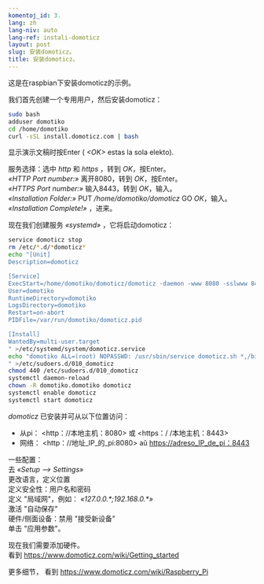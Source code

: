 ```yaml
---
komentoj_id: 3.
lang: zh
lang-niv: auto
lang-ref: instali-domoticz
layout: post
slug: 安装domoticz。
title: 安装domoticz。
---
```


这是在raspbian下安装domoticz的示例。

我们首先创建一个专用用户，然后安装domoticz：
```bash
sudo bash
adduser domotiko
cd /home/domotiko
curl -sSL install.domoticz.com | bash
```
显示演示文稿时按Enter ( _\<OK>_ estas la sola elekto).  
  
  
服务选择：选中 _http_ 和 _https_ ，转到 _OK_，按Enter。  
_«HTTP Port number:»_ 离开8080，转到 _OK_，按Enter。  
_«HTTPS Port number:»_ 输入8443，转到 _OK_，输入。  
_«Installation Folder:»_   PUT   _/home/domotiko/domoticz_  GO   _OK_，输入。    
 _«Installation Complete!»_  ，进来。 


现在我们创建服务 _«systemd»_ ，它将启动domoticz：
```bash
service domoticz stop
rm /etc/*.d/*domoticz*
echo "[Unit]
Description=domoticz

[Service]
ExecStart=/home/domotiko/domoticz/domoticz -daemon -www 8080 -sslwww 8443 -pidfile /var/run/domotiko/domoticz.pid
User=domotiko
RuntimeDirectory=domotiko
LogsDirectory=domotiko
Restart=on-abort
PIDFile=/var/run/domotiko/domoticz.pid

[Install]
WantedBy=multi-user.target
" >/etc/systemd/system/domoticz.service
echo "domotiko ALL=(root) NOPASSWD: /usr/sbin/service domoticz.sh *,/bin/systemctl stop domoticz.service,/bin/systemctl start domoticz.service
" >/etc/sudoers.d/010_domoticz
chmod 440 /etc/sudoers.d/010_domoticz
systemctl daemon-reload
chown -R domotiko.domotiko domoticz
systemctl enable domoticz
systemctl start domoticz
```

_domoticz_ 已安装并可从以下位置访问：
* 从pi： <http：//本地主机：8080> 或 <https：/ /本地主机：8443>
* 网络： <http：//地址_IP_的_pi:8080> aŭ <https://adreso_IP_de_pi：8443>

一些配置：  
去 _«Setup --> Settings»_  
更改语言，定义位置  
定义安全性：用户名和密码  
定义 "局域网"，例如： _«127.0.0.\*;192.168.0.*»_  
激活 "自动保存"  
硬件/侧面设备：禁用 "接受新设备"  
单击 "应用参数"。  

现在我们需要添加硬件。  
看到 <https://www.domoticz.com/wiki/Getting_started>


更多细节，
看到 <https://www.domoticz.com/wiki/Raspberry_Pi>

